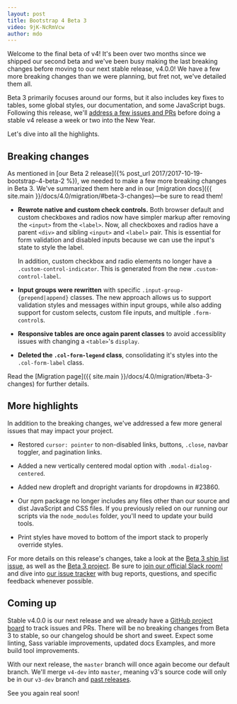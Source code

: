 ```yaml
---
layout: post
title: Bootstrap 4 Beta 3
video: 9jK-NcRmVcw
author: mdo
---
```


Welcome to the final beta of v4! It's been over two months since we shipped our second beta and we've been busy making the last breaking changes before moving to our next stable release, v4.0.0! We have a few more breaking changes than we were planning, but fret not, we've detailed them all.

Beta 3 primarily focuses around our forms, but it also includes key fixes to tables, some global styles, our documentation, and some JavaScript bugs. Following this release, we'll [address a few issues and PRs](https://github.com/twbs/bootstrap/projects/12) before doing a stable v4 release a week or two into the New Year.

Let's dive into all the highlights.

## Breaking changes

As mentioned in [our Beta 2 release]({% post_url 2017/2017-10-19-bootstrap-4-beta-2 %}), we needed to make a few more breaking changes in Beta 3. We've summarized them here and in our [migration docs]({{ site.main }}/docs/4.0/migration/#beta-3-changes)—be sure to read them!

- **Rewrote native and custom check controls.** Both browser default and custom checkboxes and radios now have simpler markup after removing the `<input>` from the `<label>`. Now, all checkboxes and radios have a parent `<div>` and sibling `<input>` and `<label>` pair. This is essential for form validation and disabled inputs because we can use the input's state to style the label.

  In addition, custom checkbox and radio elements no longer have a `.custom-control-indicator`. This is generated from the new `.custom-control-label`.

- **Input groups were rewritten** with specific `.input-group-{prepend|append}` classes. The new approach allows us to support validation styles and messages within input groups, while also adding support for custom selects, custom file inputs, and multiple `.form-control`s.

- **Responsive tables are once again parent classes** to avoid accessiblity issues with changing a `<table>`'s `display`.

- **Deleted the `.col-form-legend` class**, consolidating it's styles into the `.col-form-label` class.

Read the [Migration page]({{ site.main }}/docs/4.0/migration/#beta-3-changes) for further details.

## More highlights

In addition to the breaking changes, we've addressed a few more general issues that may impact your project.

- Restored `cursor: pointer` to non-disabled links, buttons, `.close`, navbar toggler, and pagination links.

- Added a new vertically centered modal option with `.modal-dialog-centered`.

- Added new dropleft and dropright variants for dropdowns in #23860.

- Our npm package no longer includes any files other than our source and dist JavaScript and CSS files. If you previously relied on our running our scripts via the `node_modules` folder, you'll need to update your build tools.

- Print styles have moved to bottom of the import stack to properly override styles.

For more details on this release's changes, take a look at the [Beta 3 ship list issue](https://github.com/twbs/bootstrap/issues/24439), as well as the [Beta 3 project](https://github.com/twbs/bootstrap/projects/10). Be sure to [join our official Slack room!](https://bootstrap-slack.herokuapp.com) and dive into [our issue tracker](https://github.com/twbs/bootstrap/issues/) with bug reports, questions, and specific feedback whenever possible.

## Coming up

Stable v4.0.0 is our next release and we already have a [GitHub project board](https://github.com/twbs/bootstrap/projects/12) to track issues and PRs. There will be no breaking changes from Beta 3 to stable, so our changelog should be short and sweet. Expect some linting, Sass variable improvements, updated docs Examples, and more build tool improvements.

With our next release, the `master` branch will once again become our default branch. We'll merge `v4-dev` into `master`, meaning v3's source code will only be in our `v3-dev` branch and [past releases](https://github.com/twbs/bootstrap/releases).


See you again real soon!
